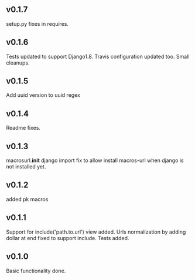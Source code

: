 v0.1.7
------

setup.py fixes in requires.

v0.1.6
------

Tests updated to support Django1.8. Travis configuration updated too. Small cleanups.

v0.1.5
------

Add uuid version to uuid regex

v0.1.4
------

Readme fixes.

v0.1.3
------

macrosurl.__init__ django import fix to allow install macros-url when django is not installed yet.

v0.1.2
------

added pk macros

v0.1.1
------

Support for include('path.to.url') view added. Urls normalization by adding dollar at end fixed to support include. Tests added.

v0.1.0
------

Basic functionality done.